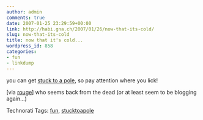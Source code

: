 ```yaml
---
author: admin
comments: true
date: 2007-01-25 23:29:59+00:00
link: http://habi.gna.ch/2007/01/26/now-that-its-cold/
slug: now-that-its-cold
title: now that it's cold...
wordpress_id: 858
categories:
- fun
- linkdump
---
```


you can get [stuck to a pole](http://www.stucktoapole.com/), so pay attention where you lick!

[via [rouge](http://www.rouge.ch/blog/index.php/vr/comments/stuck_to_a_pole/)] who seems back from the dead (or at least seem to be blogging again...)



Technorati Tags: [fun](http://www.technorati.com/tag/fun), [stucktoapole](http://www.technorati.com/tag/stucktoapole)
